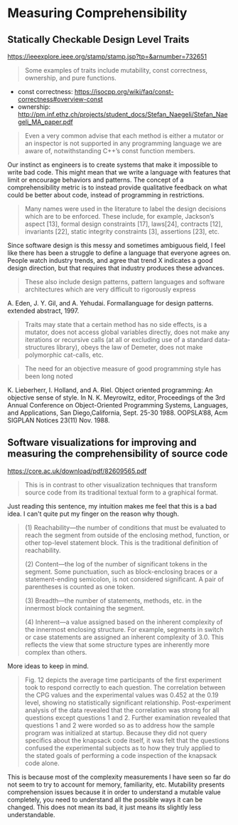 # Measuring Comprehensibility

## Statically Checkable Design Level Traits

https://ieeexplore.ieee.org/stamp/stamp.jsp?tp=&arnumber=732651

> Some examples of traits include mutability, const correctness, ownership, and pure functions.

- const correctness: https://isocpp.org/wiki/faq/const-correctness#overview-const
- ownership: http://pm.inf.ethz.ch/projects/student_docs/Stefan_Naegeli/Stefan_Naegeli_MA_paper.pdf

> Even a very common advise that each method is either a mutator or an inspector is not supported in any programming language we are aware of, notwithstanding C++’s const function members.

Our instinct as engineers is to create systems that make it impossible to write bad code. This might mean that we write a language with features that limit or encourage behaviors and patterns. The concept of a comprehensibility metric is to instead provide qualitative feedback on what could be better about code, instead of programming in restrictions.

> Many names were used in the literature to label the design decisions which are to be enforced. These include, for example, Jackson’s aspect [13], formal design constraints [17], laws[24], contracts [12], invariants [22], static integrity constraints [3], assertions [23], etc.

Since software design is this messy and sometimes ambiguous field, I feel like there has been a struggle to define a language that everyone agrees on. People watch industry trends, and agree that trend X indicates a good design direction, but that requires that industry produces these advances.

> These also include design patterns, pattern languages and software architectures which are very difficult to rigorously express

A. Eden, J. Y. Gil, and A. Yehudai. Formallanguage for design patterns. extended abstract, 1997.

> Traits may state that a certain method has no side effects, is a mutator, does not access global variables directly, does not make any iterations or recursive calls (at all or excluding use of a standard data-structures library), obeys the law of Demeter, does not make polymorphic cat-calls, etc.

> The need for an objective measure of good programming style has been long noted

K. Lieberherr, I. Holland, and A. Riel. Object oriented programming: An objective sense of style. In N. K. Meyrowitz, editor, Proceedings of the 3rd Annual Conference on Object-Oriented Programming Systems, Languages, and Applications, San Diego,California, Sept. 25-30 1988. OOPSLA’88, Acm SIGPLAN Notices 23(11) Nov. 1988.

## Software visualizations for improving and measuring the comprehensibility of source code

https://core.ac.uk/download/pdf/82609565.pdf

> This is in contrast to other visualization techniques that transform source code from its traditional textual form to a graphical format.

Just reading this sentence, my intuition makes me feel that this is a bad idea. I can't quite put my finger on the reason why though.

> (1) Reachability—the number of conditions that must be evaluated to reach the segment from outside of the enclosing method, function, or other top-level statement block. This is the traditional definition of reachability.
>
> (2) Content—the log of the number of significant tokens in the segment. Some punctuation, such as block-enclosing braces or a statement-ending semicolon, is not considered significant. A pair of parentheses is counted as one token.
>
> (3) Breadth—the number of statements, methods, etc. in the innermost block containing the segment.
>
> (4) Inherent—a value assigned based on the inherent complexity of the innermost enclosing structure. For example, segments in switch or case statements are assigned an inherent complexity of 3.0. This reflects the view that some structure types are inherently more complex than others.

More ideas to keep in mind.

> Fig. 12 depicts the average time participants of the first experiment took to respond correctly to each question. The correlation between the CPG values and the experimental values was 0.452 at the 0.19 level, showing no statistically significant relationship. Post-experiment analysis of the data revealed that the correlation was strong for all questions except questions 1 and 2. Further examination revealed that questions 1 and 2 were worded so as to address how the sample program was initialized at startup. Because they did not query specifics about the knapsack code itself, it was felt that the questions confused the experimental subjects as to how they truly applied to the stated goals of performing a code inspection of the knapsack code alone.

This is because most of the complexity measurements I have seen so far do not seem to try to account for memory, familiarity, etc. Mutability presents comprehension issues because it in order to understand a mutable value completely, you need to understand all the possible ways it can be changed. This does not mean its bad, it just means its slightly less understandable.
